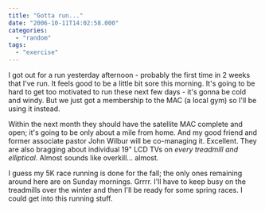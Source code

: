 ```yaml
---
title: "Gotta run..."
date: "2006-10-11T14:02:58.000"
categories: 
  - "random"
tags: 
  - "exercise"
---
```


I got out for a run yesterday afternoon - probably the first time in 2 weeks that I've run. It feels good to be a little bit sore this morning. It's going to be hard to get too motivated to run these next few days - it's gonna be cold and windy. But we just got a membership to the MAC (a local gym) so I'll be using it instead.

Within the next month they should have the satellite MAC complete and open; it's going to be only about a mile from home. And my good friend and former associate pastor John Wilbur will be co-managing it. Excellent. They are also bragging about individual 19" LCD TVs on _every treadmill and elliptical_. Almost sounds like overkill... almost.

I guess my 5K race running is done for the fall; the only ones remaining around here are on Sunday mornings. Grrrr. I'll have to keep busy on the treadmills over the winter and then I'll be ready for some spring races. I could get into this running stuff.
